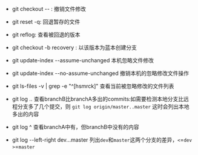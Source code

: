 - git checkout -- <file> : 撤销文件修改

- git reset -q: 回退暂存的文件

- git reflog: 查看被回退的版本

- git checkout -b recovery <tag>: 以该版本为蓝本创建分支

- git update-index --assume-unchanged <filename> 本机忽略文件修改

- git update-index --no-assume-unchanged <filename> 撤销本机的忽略修改文件操作

- git ls-files -v | grep -e "^[hsmrck]"  查看当前被忽略修改的文件列表

- git log <branchA>..<branchB> 查看branchB比branchA多出的commits:如需要检测本地分支比远程分支多了几个提交，则 `git log origin/master..master` 这时会列出本地多出的内容

- git log <branchA> ^<branchB> 查看branchA中有，但branchB中没有的内容

- git log --left-right dev...master 列出`dev`和`master`这两个分支的差异，`<`=`dev`    `>`=`master`
